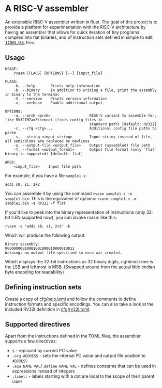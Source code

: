 # A RISC-V assembler

An extensible RISC-V assembler written in Rust.
The goal of this project is to provide a platform for experimentation with the RISC-V architecture by having
an assembler that allows for quick iteration of tiny programs compiled into flat binaries, and of instruction
sets defined in simple to edit [TOML 0.5](https://github.com/toml-lang/toml) files.

## Usage
```
USAGE:
    rvasm [FLAGS] [OPTIONS] [--] [input_file]

FLAGS:
    -h, --help       Prints help information
    -b, --binary     In addition to writing a file, print the assembly in binary to the terminal
    -V, --version    Prints version information
    -v, --verbose    Enable additional output

OPTIONS:
    -a, --arch <arch>                  RISC-V variant to assemble for, like RV32IMZamZifencei (finds config files in
                                       standard path) [default: RV32I]
    -c, --cfg <cfg>...                 Additional config file paths to parse
    -s, --string <input_string>        Input string instead of file, all semicolons are replaced by newlines
    -o, --output-file <output_file>    Output (assembled) file path
    -f, --format <output_format>       Output file format (only `flat` binary is supported) [default: flat]

ARGS:
    <input_file>    Input file path
```

For example, if you have a file `sample1.s`:
```
addi s0, s1, 2+2
```
You can assemble it by using the command `rvasm sample1.s -o sample1.bin`.
This is the equivalent of options: `rvasm sample1.s -o sample1.bin -a RV32I -f flat`

If you'd like to peek into the binary representation of instructions (only 32-bit ILEN supported now),
you can invoke rvasm like this:
```
rvasm -s "addi s0, s1, 2+2" -b
```
Which will produce the following output:
```
Binary assembly:
00000000010001001000010000010011 
Warning: no output file specified so none was created.
```
Which displays the 32-bit instructions as 32 binary digits, rightmost one is the LSB and leftmost is MSB.
(Swapped around from the actual little endian byte encoding for readability)

## Defining instruction sets
Create a copy of [cfg/help.toml](cfg/help.toml) and follow the comments to define instruction formats and specific encodings.
You can also take a look at the included RV32I definition in [cfg/rv32i.toml](cfg/rv32i.toml).

## Supported directives
Apart from the instructions defined in the TOML files, the assembler supports a few directives:

* `$` - replaced by current PC value
* `.org ADDRESS` - sets the internal PC value and output file position to `ADDRESS`
* `.equ NAME VAL`/`.define NAME VAL` - defines constants that can be used in expressions instead of integers
* `.label:` - labels starting with a dot are local to the scope of their parent label
